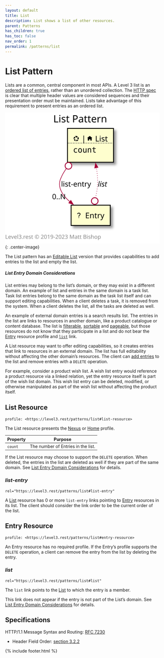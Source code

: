 ```yaml
---
layout: default
title: List
description: List shows a list of other resources.
parent: Patterns
has_children: true
has_toc: false
nav_order: 1
permalink: /patterns/list
---
```

# List Pattern

Lists are a common, central component in most APIs. A Level 3 list is an [ordered list of entries](https://en.wikipedia.org/wiki/List_(abstract_data_type)), rather than an unordered collection. The [HTTP spec](https://tools.ietf.org/html/rfc7230#section-3.2.2) is clear that multiple header values are considered sequences and their presentation order must be maintained. Lists take advantage of this requirement to present entries as an ordered list.

![](list/relations.svg){: .center-image}

The List pattern has an [Editable List](list/editable.md) version that provides capabilities to add entries to the list and empty the list.

##### List Entry Domain Considerations

List entries may belong to the list’s domain, or they may exist in a different domain. An example of list and entries in the same domain is a task list. Task list entries belong to the same domain as the task list itself and can support editing capabilities. When a client deletes a task, it is removed from the system. When a client deletes the list, all the tasks are deleted as well.

An example of external domain entries is a search results list. The entries in the list are links to resources in another domain, like a product catalogue or content database. The list is [filterable](filter.md), [sortable](sort.md) and [pageable](page.md), but those resources do not know that they participate in a list and do not bear the [Entry](#entry-resource) resource profile and [`list`](#list) link.

A List resource may want to offer editing capabilities, so it creates entries that link to resources in an external domain. The list has full editability without affecting the other domain’s resources. The client can [add entries](list/editable#add-entry) to the list and remove entries with a `DELETE` operation.

For example, consider a product wish list. A wish list entry would reference a product resource via a linked relation, yet the entry resource itself is part of the wish list domain. This wish list entry can be deleted, modified, or otherwise manipulated as part of the wish list without affecting the product itself.

## List Resource

```
profile: <https://level3.rest/patterns/list#list-resource>
```

The List resource presents the [Nexus](../profiles/nexus.md) or [Home](../profiles/home.md) profile.

| Property | Purpose                            |
|----------|------------------------------------|
| `count`  | The number of Entries in the list. |

If the List resource may choose to support the `DELETE` operation. When deleted, the entries in the list are deleted as well if they are part of the same domain. See [List Entry Domain Considerations](#list-entry-domain-considerations) for details.

### *list-entry*

```
rel="https://level3.rest/patterns/list#list-entry"
```

A [List](#list-resource) resource has 0 or more `list-entry` links pointing to [Entry](#entry-resource) resources in its list. The client should consider the link order to be the current order of the list.

## Entry Resource

```
profile: <https://level3.rest/patterns/list#entry-resource>
```

An Entry resource has no required profile. If the Entry’s profile supports the `DELETE` operation, a client can remove the entry from the list by deleting the entry.

### *list*

```
rel="https://level3.rest/patterns/list#list"
```

The `list` link points to the [List](#list-resource) to which the entry is a member.

This link does not appear if the entry is not part of the List’s domain. See [List Entry Domain Considerations](#list-entry-domain-considerations) for details.

## Specifications

HTTP/1.1 Message Syntax and Routing: [RFC 7230](https://tools.ietf.org/html/rfc7230)

- Header Field Order: [section 3.2.2](https://tools.ietf.org/html/rfc7230#section-3.2.2)

{% include footer.html %}
